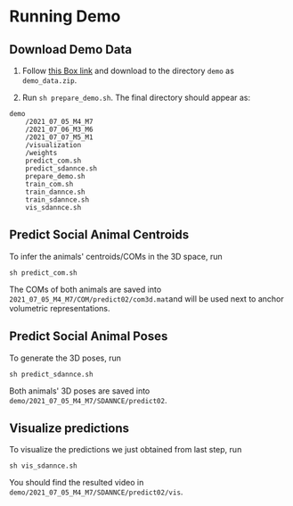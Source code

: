 # Running Demo
## Download Demo Data
1. Follow [this Box link](https://duke.box.com/s/2aw5r4hb3u57p1abt99n15f6hkl36x5k) and download to the directory `demo` as `demo_data.zip`.

2. Run `sh prepare_demo.sh`. The final directory should appear as:
```
demo
    /2021_07_05_M4_M7
    /2021_07_06_M3_M6
    /2021_07_07_M5_M1
    /visualization
    /weights
    predict_com.sh
    predict_sdannce.sh
    prepare_demo.sh
    train_com.sh
    train_dannce.sh
    train_sdannce.sh
    vis_sdannce.sh

```

## Predict Social Animal Centroids
To infer the animals' centroids/COMs in the 3D space, run
```
sh predict_com.sh
```
The COMs of both animals are saved into `2021_07_05_M4_M7/COM/predict02/com3d.mat`and will be used next to anchor volumetric representations.

## Predict Social Animal Poses
To generate the 3D poses, run
```
sh predict_sdannce.sh
```
Both animals' 3D poses are saved into `demo/2021_07_05_M4_M7/SDANNCE/predict02`.

## Visualize predictions
To visualize the predictions we just obtained from last step, run
```
sh vis_sdannce.sh
```
You should find the resulted video in `demo/2021_07_05_M4_M7/SDANNCE/predict02/vis`.
